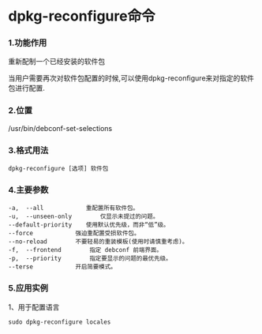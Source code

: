 dpkg-reconfigure命令
===================

### 1.功能作用

重新配制一个已经安装的软件包

当用户需要再次对软件包配置的时候,可以使用dpkg-reconfigure来对指定的软件包进行配置.

### 2.位置

/usr/bin/debconf-set-selections

### 3.格式用法

	dpkg-reconfigure [选项] 软件包

### 4.主要参数

	-a,  --all            重配置所有软件包。
	-u,  --unseen-only        仅显示未提过的问题。
	--default-priority    使用默认优先级，而非“低”级。
	--force            强迫重配置受损软件包。
	--no-reload        不要轻易的重装模板(使用时请慎重考虑)。
	-f,  --frontend        指定 debconf 前端界面。
	-p,  --priority        指定要显示的问题的最优先级。
	--terse            开启简要模式。

### 5.应用实例

1、用于配置语言

	sudo dpkg-reconfigure locales
